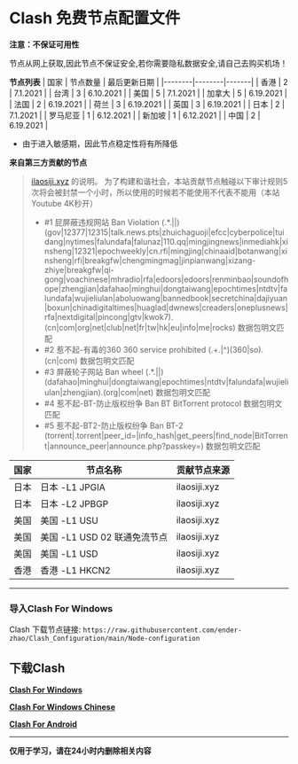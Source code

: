 # Clash 免费节点配置文件

**注意：不保证可用性**

节点从网上获取,因此节点不保证安全,若你需要隐私数据安全,请自己去购买机场！

**节点列表**
| 国家 | 节点数量 | 最后更新日期 |
|--------|--------|-------|
| 香港 | 2 | 7.1.2021 |
| 台湾 | 3 | 6.10.2021 |
| 美国 | 5 | 7.1.2021 |
| 加拿大 | 5 | 6.19.2021 |
| 法国 | 2 | 6.19.2021 |
| 荷兰 | 3 | 6.19.2021 |
| 英国 | 3 | 6.19.2021 |
| 日本 | 2 | 7.1.2021 |
| 罗马尼亚 | 1 | 6.12.2021 |
| 新加坡 | 1 | 6.12.2021 |
| 中国 | 2 | 6.19.2021 |

* 由于进入敏感期，因此节点稳定性将有所降低

**来自第三方贡献的节点**
> [ilaosiji.xyz](ilaosiji.xyz) 的说明。
> 为了构建和谐社会，本站贡献节点触碰以下审计规则5次将会被封禁一个小时，所以使用的时候若不能使用不代表不能用（本站 Youtube 4K秒开）
> - #1	屁屏蔽违规网站	Ban Violation	(.*\.||)(gov|12377|12315|talk.news.pts|zhuichaguoji|efcc|cyberpolice|tuidang|nytimes|falundafa|falunaz|110.qq|mingjingnews|inmediahk|xinsheng|12321|epochweekly|cn.rfi|mingjing|chinaaid|botanwang|xinsheng|rfi|breakgfw|chengmingmag|jinpianwang|xizang-zhiye|breakgfw|qi-gong|voachinese|mhradio|rfa|edoors|edoors|renminbao|soundofhope|zhengjian|dafahao|minghui|dongtaiwang|epochtimes|ntdtv|falundafa|wujieliulan|aboluowang|bannedbook|secretchina|dajiyuan|boxun|chinadigitaltimes|huaglad|dwnews|creaders|oneplusnews|rfa|nextdigital|pincong|gtv|kwok7)\.(cn|com|org|net|club|net|fr|tw|hk|eu|info|me|rocks)	数据包明文匹配
> - #2	惹不起-有毒的360	360 service prohibited	(.+\.|^)(360|so)\.(cn|com)	数据包明文匹配
> - #3	屏蔽轮子网站	Ban wheel	(.*\.||)(dafahao|minghui|dongtaiwang|epochtimes|ntdtv|falundafa|wujieliulan|zhengjian)\.(org|com|net)	数据包明文匹配
> - #4	惹不起-BT-防止版权纷争	Ban BT	BitTorrent protocol	数据包明文匹配
> - #5	惹不起-BT2-防止版权纷争	Ban BT-2	(torrent|\.torrent|peer_id=|info_hash|get_peers|find_node|BitTorrent|announce_peer|announce\.php\?passkey=)	数据包明文匹配


| 国家 | 节点名称 | 贡献节点来源 |
|--------|--------|-------|
| 日本 | 日本 -L1 JPGIA | ilaosiji.xyz |
| 日本 | 日本 -L2 JPBGP | ilaosiji.xyz |
| 美国 | 美国 -L1 USU | ilaosiji.xyz |
| 美国 | 美国 -L1 USD 02 联通免流节点 | ilaosiji.xyz |
| 美国 | 美国 -L1 USD | ilaosiji.xyz |
| 香港 | 香港 -L1 HKCN2 | ilaosiji.xyz |
***
### 导入Clash For Windows

Clash 下载节点链接: `https://raw.githubusercontent.com/ender-zhao/Clash_Configuration/main/Node-configuration`

## 下载Clash

**[Clash For Windows](https://github.com/Fndroid/clash_for_windows_pkg/releases)**

**[Clash For Windows Chinese](https://github.com/ender-zhao/Clash-for-Windows_Chinese)**

**[Clash For Android](https://play.google.com/store/apps/details?id=com.github.kr328.clash&hl=zh-CN)**

***
**仅用于学习，请在24小时内删除相关内容**

